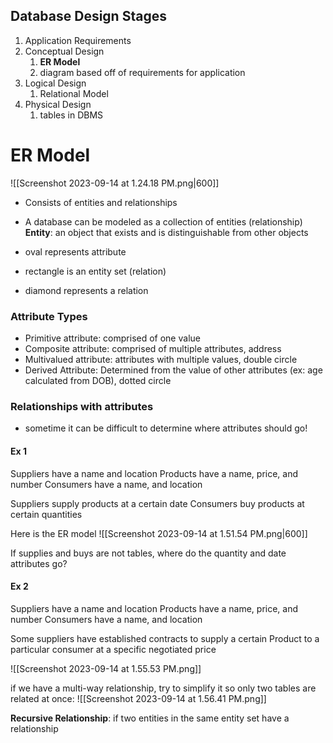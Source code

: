 ## Database Design Stages
1. Application Requirements
2. Conceptual Design
	1. **ER Model**
	2. diagram based off of requirements for application
3. Logical Design
	1. Relational Model
4. Physical Design
	1. tables in DBMS

# ER Model
![[Screenshot 2023-09-14 at 1.24.18 PM.png|600]]
- Consists of entities and relationships
- A database can be modeled as a collection of entities (relationship)
**Entity**: an object that exists and is distinguishable from other objects

- oval represents attribute
- rectangle is an entity set (relation)
- diamond represents a relation

### Attribute Types
- Primitive attribute: comprised of one value
- Composite attribute: comprised of multiple attributes, address
- Multivalued attribute: attributes with multiple values, double circle
- Derived Attribute: Determined from the value of other attributes (ex: age calculated from DOB), dotted circle

### Relationships with attributes
- sometime it can be difficult to determine where attributes should go!

#### Ex 1
Suppliers have a name and location
Products have a name, price, and number
Consumers have a name, and location

Suppliers supply products at a certain date
Consumers buy products at certain quantities

Here is the ER model
![[Screenshot 2023-09-14 at 1.51.54 PM.png|600]]

If supplies and buys are not tables, where do the quantity and date attributes go?

#### Ex 2
Suppliers have a name and location
Products have a name, price, and number
Consumers have a name, and location

Some suppliers have established contracts to supply a certain Product to a particular consumer at a specific negotiated price

![[Screenshot 2023-09-14 at 1.55.53 PM.png]]

if we have a multi-way relationship, try to simplify it so only two tables are related at once:
![[Screenshot 2023-09-14 at 1.56.41 PM.png]]


**Recursive Relationship**: if two entities in the same entity set have a relationship


